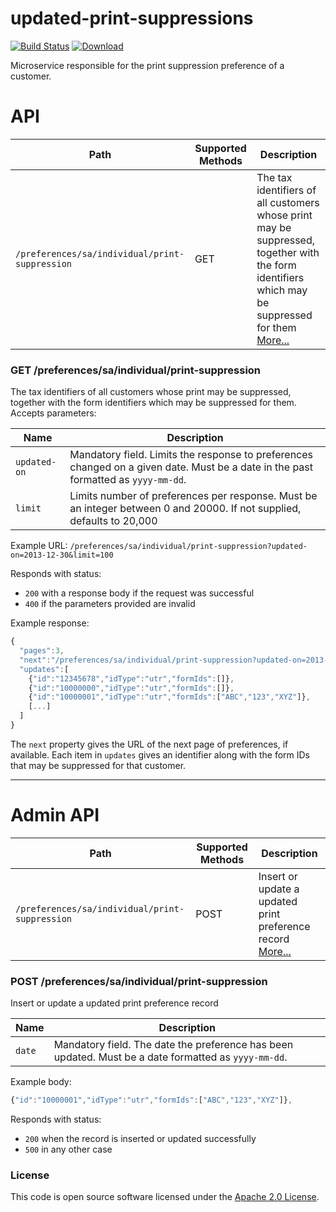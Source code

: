 
# updated-print-suppressions

[![Build Status](https://travis-ci.org/hmrc/updated-print-suppressions.svg?branch=master)](https://travis-ci.org/hmrc/updated-print-suppressions) [ ![Download](https://api.bintray.com/packages/hmrc/releases/updated-print-suppressions/images/download.svg) ](https://bintray.com/hmrc/releases/updated-print-suppressions/_latestVersion)

Microservice responsible for the print suppression preference of a customer.

# API

| Path                                                                                     | Supported Methods | Description                                                                                                                                                                                   |
| -----------------------------------------------------------------------------------------| ----------------- | --------------------------------------------------------------------------------------------------------------------------------------------------------------------------------------------- |
| `/preferences/sa/individual/print-suppression`                                           | GET               | The tax identifiers of all customers whose print may be suppressed, together with the form identifiers which may be suppressed for them [More...](#get-preferencessaindividualprint-suppression)                 |

### GET /preferences/sa/individual/print-suppression

The tax identifiers of all customers whose print may be suppressed, together with the form identifiers which may be suppressed for them. Accepts parameters:

| Name         | Description |
| ------------ | ----------- |
| `updated-on` | Mandatory field. Limits the response to preferences changed on a given date. Must be a date in the past formatted as `yyyy-mm-dd`. |
| `limit`      | Limits number of preferences per response. Must be an integer between 0 and 20000. If not supplied, defaults to 20,000 |

Example URL: `/preferences/sa/individual/print-suppression?updated-on=2013-12-30&limit=100`

Responds with status:

* `200` with a response body if the request was successful
* `400` if the parameters provided are invalid

Example response:

```javascript
{
  "pages":3,
  "next":"/preferences/sa/individual/print-suppression?updated-on=2013-12-30&offset=1234&limit=100",
  "updates":[
    {"id":"12345678","idType":"utr","formIds":[]},
    {"id":"10000000","idType":"utr","formIds":[]},
    {"id":"10000001","idType":"utr","formIds":["ABC","123","XYZ"]},
    [...]
  ]
}
```

The `next` property gives the URL of the next page of preferences, if available. Each item in `updates` gives an identifier along with the form IDs that may be suppressed for that customer.

----------

# Admin API

| Path                                                                                     | Supported Methods | Description                                                                                                                                                                                   |
| -----------------------------------------------------------------------------------------| ----------------- | --------------------------------------------------------------------------------------------------------------------------------------------------------------------------------------------- |
| `/preferences/sa/individual/print-suppression`                                           | POST              | Insert or update a updated print preference record [More...](#post-preferencessaindividualprint-suppression)                 |

### POST /preferences/sa/individual/print-suppression

Insert or update a updated print preference record

| Name         | Description |
| ------------ | ----------- |
| `date` | Mandatory field. The date the preference has been updated. Must be a date formatted as `yyyy-mm-dd`. |


Example body:

```javascript
{"id":"10000001","idType":"utr","formIds":["ABC","123","XYZ"]},
```
Responds with status:

* `200` when the record is inserted or updated successfully
* `500` in any other case


### License

This code is open source software licensed under the [Apache 2.0 License]("http://www.apache.org/licenses/LICENSE-2.0.html").
